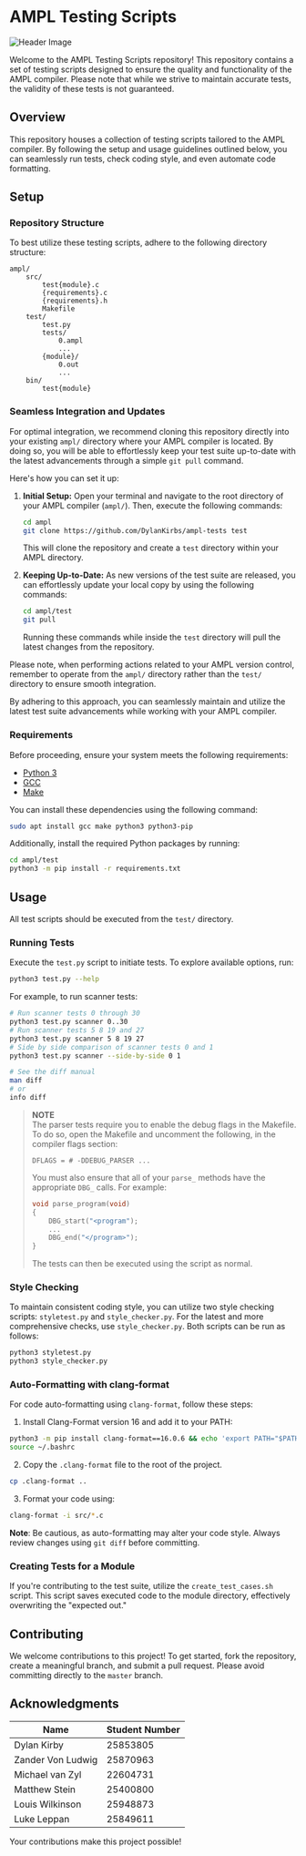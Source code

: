 # AMPL Testing Scripts

![Header Image](https://repository-images.githubusercontent.com/678396879/33ab37e9-c433-4848-b67a-8f535c5bcb8c)

Welcome to the AMPL Testing Scripts repository! This repository contains a set of testing scripts designed to ensure the quality and functionality of the AMPL compiler. Please note that while we strive to maintain accurate tests, the validity of these tests is not guaranteed.

## Overview

This repository houses a collection of testing scripts tailored to the AMPL compiler. By following the setup and usage guidelines outlined below, you can seamlessly run tests, check coding style, and even automate code formatting.

## Setup

### Repository Structure

To best utilize these testing scripts, adhere to the following directory structure:

```
ampl/
    src/
        test{module}.c
        {requirements}.c
        {requirements}.h
        Makefile
    test/
        test.py
        tests/
            0.ampl
            ...
        {module}/
            0.out
            ...
    bin/
        test{module}
```

### Seamless Integration and Updates

For optimal integration, we recommend cloning this repository directly into your existing `ampl/` directory where your AMPL compiler is located. By doing so, you will be able to effortlessly keep your test suite up-to-date with the latest advancements through a simple `git pull` command.

Here's how you can set it up:

1. **Initial Setup:**
    Open your terminal and navigate to the root directory of your AMPL compiler (`ampl/`). Then, execute the following commands:

    ```bash
    cd ampl
    git clone https://github.com/DylanKirbs/ampl-tests test
    ```

    This will clone the repository and create a `test` directory within your AMPL directory.

2. **Keeping Up-to-Date:**
    As new versions of the test suite are released, you can effortlessly update your local copy by using the following commands:

    ```bash
    cd ampl/test
    git pull
    ```

    Running these commands while inside the `test` directory will pull the latest changes from the repository.

Please note, when performing actions related to your AMPL version control, remember to operate from the `ampl/` directory rather than the `test/` directory to ensure smooth integration.

By adhering to this approach, you can seamlessly maintain and utilize the latest test suite advancements while working with your AMPL compiler.

### Requirements

Before proceeding, ensure your system meets the following requirements:

- [Python 3](https://www.python.org/)
- [GCC](https://gcc.gnu.org/)
- [Make](https://www.gnu.org/software/make/)

You can install these dependencies using the following command:

```bash
sudo apt install gcc make python3 python3-pip
```

Additionally, install the required Python packages by running:

```bash
cd ampl/test
python3 -m pip install -r requirements.txt
```

## Usage

All test scripts should be executed from the `test/` directory.

### Running Tests

Execute the `test.py` script to initiate tests. To explore available options, run:

```bash
python3 test.py --help
```

For example, to run scanner tests:

```bash
# Run scanner tests 0 through 30
python3 test.py scanner 0..30
# Run scanner tests 5 8 19 and 27
python3 test.py scanner 5 8 19 27
# Side by side comparison of scanner tests 0 and 1
python3 test.py scanner --side-by-side 0 1 
```

```bash
# See the diff manual
man diff
# or
info diff
```

> **NOTE** <br>
> The parser tests require you to enable the debug flags in the Makefile. To do so, open the Makefile and uncomment the following, in the compiler flags section:
> ```
> DFLAGS = # -DDEBUG_PARSER ...
> ```
> You must also ensure that all of your `parse_` methods have the appropriate `DBG_` calls. For example:
> ```c
> void parse_program(void)
> {
>     DBG_start("<program");
>     ...
>     DBG_end("</program>");
> }
> ```
> The tests can then be executed using the script as normal.

### Style Checking

To maintain consistent coding style, you can utilize two style checking scripts: `styletest.py` and `style_checker.py`. For the latest and more comprehensive checks, use `style_checker.py`. Both scripts can be run as follows:

```bash
python3 styletest.py
python3 style_checker.py
```

### Auto-Formatting with clang-format

For code auto-formatting using `clang-format`, follow these steps:

1. Install Clang-Format version 16 and add it to your PATH:

```bash
python3 -m pip install clang-format==16.0.6 && echo 'export PATH="$PATH'":$(python3 -m site --user-base)/bin\"" >> ~/.bashrc
source ~/.bashrc
```

2. Copy the `.clang-format` file to the root of the project.

```bash
cp .clang-format ..
```

3. Format your code using:

```bash
clang-format -i src/*.c
```

**Note**: Be cautious, as auto-formatting may alter your code style. Always review changes using `git diff` before committing.

### Creating Tests for a Module

If you're contributing to the test suite, utilize the `create_test_cases.sh` script. This script saves executed code to the module directory, effectively overwriting the "expected out."

## Contributing

We welcome contributions to this project! To get started, fork the repository, create a meaningful branch, and submit a pull request. Please avoid committing directly to the `master` branch.

## Acknowledgments

| Name              | Student Number |
| ----------------- | -------------- |
| Dylan Kirby       | 25853805       |
| Zander Von Ludwig | 25870963       |
| Michael van Zyl   | 22604731       |
| Matthew Stein     | 25400800       |
| Louis Wilkinson   | 25948873       |
| Luke Leppan       | 25849611       |

Your contributions make this project possible!
